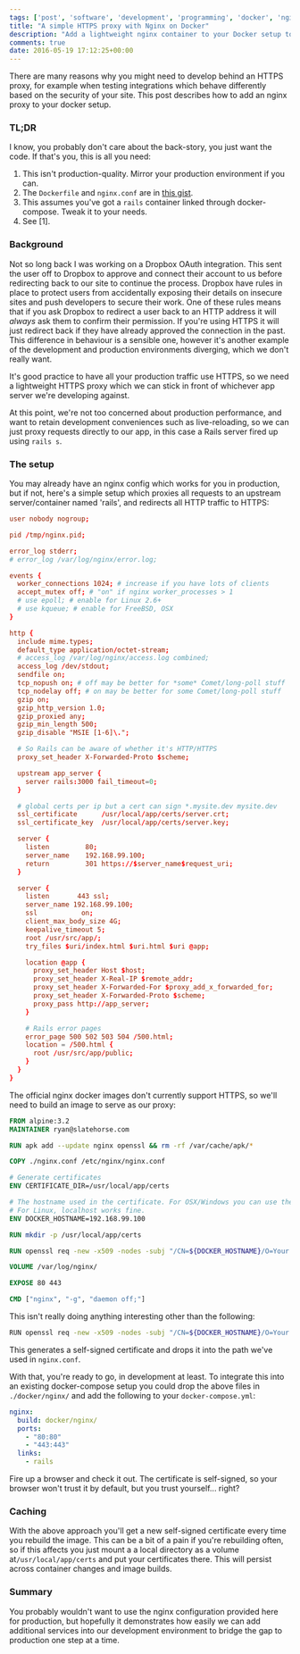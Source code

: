 ```yaml
---
tags: ['post', 'software', 'development', 'programming', 'docker', 'nginx', 'rails']
title: "A simple HTTPS proxy with Nginx on Docker"
description: "Add a lightweight nginx container to your Docker setup to test HTTPS-related things."
comments: true
date: 2016-05-19 17:12:25+00:00
---
```


There are many reasons why you might need to develop behind an HTTPS proxy, for example when testing integrations which behave differently based on the security of your site. This post describes how to add an nginx proxy to your docker setup.

### TL;DR

I know, you probably don't care about the back-story, you just want the code. If that's you, this is all you need:

1. This isn't production-quality. Mirror your production environment if you can.
2. The `Dockerfile` and `nginx.conf` are in [this gist](https://gist.github.com/spikeheap/488929887d22e74783a5f4f982981a84). 
3. This assumes you've got a `rails` container linked through docker-compose. Tweak it to your needs.
4. See [1].

### Background

Not so long back I was working on a Dropbox OAuth integration. This sent the user off to Dropbox to approve and connect their account to us before redirecting back to our site to continue the process. Dropbox have rules in place to protect users from accidentally exposing their details on insecure sites and push developers to secure their work. One of these rules means that if you ask Dropbox to redirect a user back to an HTTP address it will _always_ ask them to confirm their permission. If you're using HTTPS it will just redirect back if they have already approved the connection in the past. This difference in behaviour is a sensible one, however it's another example of the development and production environments diverging, which we don't really want.

It's good practice to have all your production traffic use HTTPS, so we need a lightweight HTTPS proxy which we can stick in front of whichever app server we're developing against.

At this point, we're not too concerned about production performance, and want to retain development conveniences such as live-reloading, so we can just proxy requests directly to our app, in this case a Rails server fired up using `rails s`.

### The setup

You may already have an nginx config which works for you in production, but if not, here's a simple setup which proxies all requests to an upstream server/container named 'rails', and redirects all HTTP traffic to HTTPS:

```conf
user nobody nogroup;

pid /tmp/nginx.pid;

error_log stderr;
# error_log /var/log/nginx/error.log;

events {
  worker_connections 1024; # increase if you have lots of clients
  accept_mutex off; # "on" if nginx worker_processes > 1
  # use epoll; # enable for Linux 2.6+
  # use kqueue; # enable for FreeBSD, OSX
}

http {
  include mime.types;
  default_type application/octet-stream;
  # access_log /var/log/nginx/access.log combined;
  access_log /dev/stdout;
  sendfile on;
  tcp_nopush on; # off may be better for *some* Comet/long-poll stuff
  tcp_nodelay off; # on may be better for some Comet/long-poll stuff
  gzip on;
  gzip_http_version 1.0;
  gzip_proxied any;
  gzip_min_length 500;
  gzip_disable "MSIE [1-6]\.";

  # So Rails can be aware of whether it's HTTP/HTTPS
  proxy_set_header X-Forwarded-Proto $scheme;

  upstream app_server {
    server rails:3000 fail_timeout=0;
  }

  # global certs per ip but a cert can sign *.mysite.dev mysite.dev
  ssl_certificate      /usr/local/app/certs/server.crt;
  ssl_certificate_key  /usr/local/app/certs/server.key;

  server {
    listen         80;
    server_name    192.168.99.100;
    return         301 https://$server_name$request_uri;
  }

  server {
    listen       443 ssl;
    server_name 192.168.99.100;
    ssl           on;
    client_max_body_size 4G;
    keepalive_timeout 5;
    root /usr/src/app/;
    try_files $uri/index.html $uri.html $uri @app;

    location @app {
      proxy_set_header Host $host;
      proxy_set_header X-Real-IP $remote_addr;
      proxy_set_header X-Forwarded-For $proxy_add_x_forwarded_for;
      proxy_set_header X-Forwarded-Proto $scheme;
      proxy_pass http://app_server;
    }

    # Rails error pages
    error_page 500 502 503 504 /500.html;
    location = /500.html {
      root /usr/src/app/public;
    }
  }
}
```

The official nginx docker images don't currently support HTTPS, so we'll need to build an image to serve as our proxy:

```Dockerfile
FROM alpine:3.2
MAINTAINER ryan@slatehorse.com

RUN apk add --update nginx openssl && rm -rf /var/cache/apk/*

COPY ./nginx.conf /etc/nginx/nginx.conf

# Generate certificates
ENV CERTIFICATE_DIR=/usr/local/app/certs

# The hostname used in the certificate. For OSX/Windows you can use the VM IP.
# For Linux, localhost works fine. 
ENV DOCKER_HOSTNAME=192.168.99.100

RUN mkdir -p /usr/local/app/certs

RUN openssl req -new -x509 -nodes -subj "/CN=${DOCKER_HOSTNAME}/O=Your Company Name/C=UK" -keyout $CERTIFICATE_DIR/server.key -out $CERTIFICATE_DIR/server.crt

VOLUME /var/log/nginx/

EXPOSE 80 443

CMD ["nginx", "-g", "daemon off;"]
```

This isn't really doing anything interesting other than the following:

```bash
RUN openssl req -new -x509 -nodes -subj "/CN=${DOCKER_HOSTNAME}/O=Your Company Name/C=UK" -keyout $CERTIFICATE_DIR/server.key -out $CERTIFICATE_DIR/server.crt
```

This generates a self-signed certificate and drops it into the path we've used in `nginx.conf`.

With that, you're ready to go, in development at least. To integrate this into an existing docker-compose setup you could drop the above files in `./docker/nginx/` and add the following to your `docker-compose.yml`:

```yaml
nginx:
  build: docker/nginx/
  ports:
    - "80:80"
    - "443:443"
  links:
    - rails
```

Fire up a browser and check it out. The certificate is self-signed, so your browser won't trust it by default, but you trust yourself... right?

### Caching 

With the above approach you'll get a new self-signed certificate every time you rebuild the image. This can be a bit of a pain if you're rebuilding often, so if this affects you just mount a a local directory as a volume at`/usr/local/app/certs` and put your certificates there. This will persist across container changes and image builds.

### Summary

You probably wouldn't want to use the nginx configuration provided here for production, but hopefully it demonstrates how easily we can add additional services into our development environment to bridge the gap to production one step at a time.



